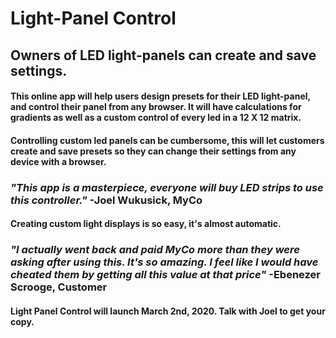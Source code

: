 # Light-Panel Control
## Owners of LED light-panels can create and save settings.

#### This online app will help users design presets for their LED light-panel, and control their panel from any browser. It will have calculations for gradients as well as a custom control of every led in a 12 X 12 matrix.

#### Controlling custom led panels can be cumbersome, this will let customers create and save presets so they can change their settings from any device with a browser.

### *"This app is a masterpiece, everyone will buy LED strips to use this controller."* -Joel Wukusick, MyCo

#### Creating custom light displays is so easy, it's almost automatic.

### *"I actually went back and paid MyCo more than they were asking after using this. It's so amazing. I feel like I would have cheated them by getting all this value at that price"* -Ebenezer Scrooge, Customer

#### Light Panel Control will launch March 2nd, 2020. Talk with Joel to get your copy.